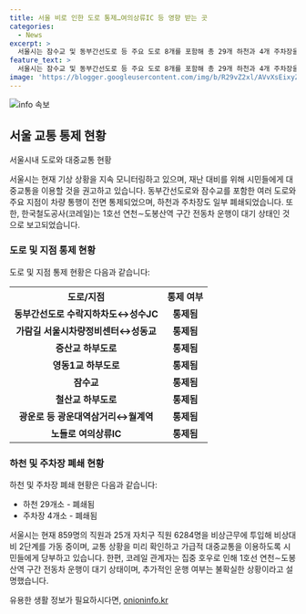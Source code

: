 ```yaml
---
title: 서울 비로 인한 도로 통제…여의상류IC 등 영향 받는 곳
categories:
  - News
excerpt: >
  서울시는 잠수교 및 동부간선도로 등 주요 도로 8개를 포함해 총 29개 하천과 4개 주차장을 폐쇄했다. 비상근무 2단계를 선포한 서울시는 시민들에게 대중교통을 이용하도록 당부했으며, 코레일은 1호선 운행을 중단할 가능성을 피력하고 있다. 현재 서울시는 비상근무를 위해 859명의 직원과 25개 자치구에서 6284명의 직원을 투입했다.
feature_text: >
  서울시는 잠수교 및 동부간선도로 등 주요 도로 8개를 포함해 총 29개 하천과 4개 주차장을 폐쇄했다. 비상근무 2단계를 선포한 서울시는 시민들에게 대중교통을 이용하도록 당부했으며, 코레일은 1호선 운행을 중단할 가능성을 피력하고 있다. 현재 서울시는 비상근무를 위해 859명의 직원과 25개 자치구에서 6284명의 직원을 투입했다.
image: 'https://blogger.googleusercontent.com/img/b/R29vZ2xl/AVvXsEixyZcFfHzMRdzZMjFBmAUKJYCLCGyLL1o632UiGVXcaFdKo_bkvkuCioo0uUKlGfBVcT3P84aROyZIXSBEx3Aw5nCQ3pTgDom1WDC4m8eifvWiAmWEEVb4x6G_l8C0QH225ldMjyaFvpxGEBGNO37VmDTDMHGhJPq73UglMfDca1-0aw/s1600/blogspot.png'
---
```


<p><img src="https://blogger.googleusercontent.com/img/b/R29vZ2xl/AVvXsEixyZcFfHzMRdzZMjFBmAUKJYCLCGyLL1o632UiGVXcaFdKo_bkvkuCioo0uUKlGfBVcT3P84aROyZIXSBEx3Aw5nCQ3pTgDom1WDC4m8eifvWiAmWEEVb4x6G_l8C0QH225ldMjyaFvpxGEBGNO37VmDTDMHGhJPq73UglMfDca1-0aw/s1600/blogspot.png" alt="info 속보" /></p>

<h2 data-ke-size="size26">서울 교통 통제 현황</h2>

<p>서울시내 도로와 대중교통 현황</p>

<p data-ke-size="size16">서울시는 현재 기상 상황을 지속 모니터링하고 있으며, 재난 대비를 위해 시민들에게 대중교통을 이용할 것을 권고하고 있습니다. 동부간선도로와 잠수교를 포함한 여러 도로와 주요 지점이 차량 통행이 전면 통제되었으며, 하천과 주차장도 일부 폐쇄되었습니다. 또한, 한국철도공사(코레일)는 1호선 연천∼도봉산역 구간 전동차 운행이 대기 상태인 것으로 보고되었습니다.</p>

<h3>도로 및 지점 통제 현황</h3>

<p>도로 및 지점 통제 현황은 다음과 같습니다:</p>

<table>
  <tr>
    <th>도로/지점</th>
    <th>통제 여부</th>
  </tr>
  <tr>
    <td style="text-align: center; height: 17px;"><b>동부간선도로 수락지하차도↔성수JC</b></td>
    <td style="text-align: center; height: 17px;"><b>통제됨</b></td>
  </tr>
  <tr>
    <td style="text-align: center; height: 17px;"><b>가람길 서울시차량정비센터↔성동교</b></td>
    <td style="text-align: center; height: 17px;"><b>통제됨</b></td>
  </tr>
  <tr>
    <td style="text-align: center; height: 17px;"><b>증산교 하부도로</b></td>
    <td style="text-align: center; height: 17px;"><b>통제됨</b></td>
  </tr>
  <tr>
    <td style="text-align: center; height: 17px;"><b>영동1교 하부도로</b></td>
    <td style="text-align: center; height: 17px;"><b>통제됨</b></td>
  </tr>
  <tr>
    <td style="text-align: center; height: 17px;"><b>잠수교</b></td>
    <td style="text-align: center; height: 17px;"><b>통제됨</b></td>
  </tr>
  <tr>
    <td style="text-align: center; height: 17px;"><b>철산교 하부도로</b></td>
    <td style="text-align: center; height: 17px;"><b>통제됨</b></td>
  </tr>
  <tr>
    <td style="text-align: center; height: 17px;"><b>광운로 등 광운대역삼거리↔월계역</b></td>
    <td style="text-align: center; height: 17px;"><b>통제됨</b></td>
  </tr>
  <tr>
    <td style="text-align: center; height: 17px;"><b>노들로 여의상류IC</b></td>
    <td style="text-align: center; height: 17px;"><b>통제됨</b></td>
  </tr>
</table>

<h3>하천 및 주차장 폐쇄 현황</h3>

<p>하천 및 주차장 폐쇄 현황은 다음과 같습니다:</p>

<ul>
  <li>하천 29개소 - 폐쇄됨</li>
  <li>주차장 4개소 - 폐쇄됨</li>
</ul>

<p data-ke-size="size16">서울시는 현재 859명의 직원과 25개 자치구 직원 6284명을 비상근무에 투입해 비상대비 2단계를 가동 중이며, 교통 상황을 미리 확인하고 가급적 대중교통을 이용하도록 시민들에게 당부하고 있습니다. 한편, 코레일 관계자는 집중 호우로 인해 1호선 연천∼도봉산역 구간 전동차 운행이 대기 상태이며, 추가적인 운행 여부는 불확실한 상황이라고 설명했습니다.</p>
유용한 생활 정보가 필요하시다면, <a href="https://onioninfo.kr" rel="dofollow">onioninfo.kr</a>


